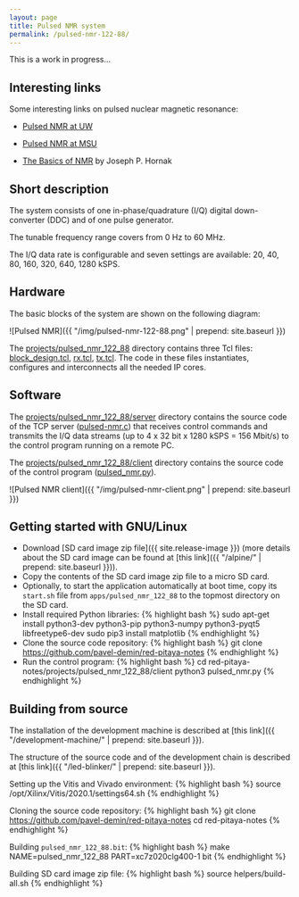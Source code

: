```yaml
---
layout: page
title: Pulsed NMR system
permalink: /pulsed-nmr-122-88/
---
```


This is a work in progress...

Interesting links
-----

Some interesting links on pulsed nuclear magnetic resonance:

 - [Pulsed NMR at UW](http://courses.washington.edu/phys431/PNMR/pulsed_nmr.html)

 - [Pulsed NMR at MSU](https://www.pa.msu.edu/courses/2016spring/PHY451/Experiments/pulsed_nmr.html)

 - [The Basics of NMR](https://www.cis.rit.edu/htbooks/nmr) by Joseph P. Hornak

Short description
-----

The system consists of one in-phase/quadrature (I/Q) digital down-converter (DDC) and of one pulse generator.

The tunable frequency range covers from 0 Hz to 60 MHz.

The I/Q data rate is configurable and seven settings are available: 20, 40, 80, 160, 320, 640, 1280 kSPS.

Hardware
-----

The basic blocks of the system are shown on the following diagram:

![Pulsed NMR]({{ "/img/pulsed-nmr-122-88.png" | prepend: site.baseurl }})

The [projects/pulsed_nmr_122_88](https://github.com/pavel-demin/red-pitaya-notes/tree/master/projects/pulsed_nmr_122_88) directory contains three Tcl files: [block_design.tcl](https://github.com/pavel-demin/red-pitaya-notes/blob/master/projects/pulsed_nmr_122_88/block_design.tcl), [rx.tcl](https://github.com/pavel-demin/red-pitaya-notes/blob/master/projects/pulsed_nmr_122_88/rx.tcl), [tx.tcl](https://github.com/pavel-demin/red-pitaya-notes/blob/master/projects/pulsed_nmr_122_88/tx.tcl). The code in these files instantiates, configures and interconnects all the needed IP cores.

Software
-----

The [projects/pulsed_nmr_122_88/server](https://github.com/pavel-demin/red-pitaya-notes/tree/master/projects/pulsed_nmr_122_88/server) directory contains the source code of the TCP server ([pulsed-nmr.c](https://github.com/pavel-demin/red-pitaya-notes/blob/master/projects/pulsed_nmr_122_88/server/pulsed-nmr.c)) that receives control commands and transmits the I/Q data streams (up to 4 x 32 bit x 1280 kSPS = 156 Mbit/s) to the control program running on a remote PC.

The [projects/pulsed_nmr_122_88/client](https://github.com/pavel-demin/red-pitaya-notes/tree/master/projects/pulsed_nmr_122_88/client) directory contains the source code of the control program ([pulsed_nmr.py](https://github.com/pavel-demin/red-pitaya-notes/blob/master/projects/pulsed_nmr_122_88/client/pulsed_nmr.py)).

![Pulsed NMR client]({{ "/img/pulsed-nmr-client.png" | prepend: site.baseurl }})

Getting started with GNU/Linux
-----

 - Download [SD card image zip file]({{ site.release-image }}) (more details about the SD card image can be found at [this link]({{ "/alpine/" | prepend: site.baseurl }})).
 - Copy the contents of the SD card image zip file to a micro SD card.
 - Optionally, to start the application automatically at boot time, copy its `start.sh` file from `apps/pulsed_nmr_122_88` to the topmost directory on the SD card.
 - Install required Python libraries:
{% highlight bash %}
sudo apt-get install python3-dev python3-pip python3-numpy python3-pyqt5 libfreetype6-dev
sudo pip3 install matplotlib
{% endhighlight %}
 - Clone the source code repository:
{% highlight bash %}
git clone https://github.com/pavel-demin/red-pitaya-notes
{% endhighlight %}
 - Run the control program:
{% highlight bash %}
cd red-pitaya-notes/projects/pulsed_nmr_122_88/client
python3 pulsed_nmr.py
{% endhighlight %}

Building from source
-----

The installation of the development machine is described at [this link]({{ "/development-machine/" | prepend: site.baseurl }}).

The structure of the source code and of the development chain is described at [this link]({{ "/led-blinker/" | prepend: site.baseurl }}).

Setting up the Vitis and Vivado environment:
{% highlight bash %}
source /opt/Xilinx/Vitis/2020.1/settings64.sh
{% endhighlight %}

Cloning the source code repository:
{% highlight bash %}
git clone https://github.com/pavel-demin/red-pitaya-notes
cd red-pitaya-notes
{% endhighlight %}

Building `pulsed_nmr_122_88.bit`:
{% highlight bash %}
make NAME=pulsed_nmr_122_88 PART=xc7z020clg400-1 bit
{% endhighlight %}

Building SD card image zip file:
{% highlight bash %}
source helpers/build-all.sh
{% endhighlight %}
